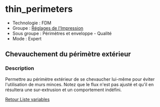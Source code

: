 # thin_perimeters

* Technologie : FDM
* Groupe : [Réglages de l'Impression](../print_settings/print_settings.md)
* Sous groupe : Périmètres et enveloppe - Qualité
* Mode : Expert

## Chevauchement du périmètre extérieur

### Description

Permettre au périmètre extérieur de se chevaucher lui-même pour éviter l'utilisation de murs minces.
Notez que le flux n'est pas ajusté et qu'il en résultera une sur-extrusion et un comportement indéfini.

[Retour Liste variables](variable_list.md)